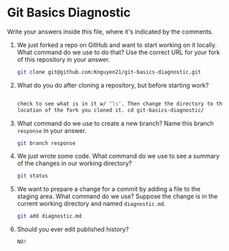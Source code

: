 # Git Basics Diagnostic

Write your answers inside this file, where it's indicated by the comments.

1.  We just forked a repo on GitHub and want to start working on it locally.
    What command do we use to do that? Use the correct URL for your fork of this
    repository in your answer.

    ```sh
    git clone git@github.com:Knguyen21/git-basics-diagnostic.git
    ```

2.  What do you do after cloning a repository, but before starting work?

    ```sh

    check to see what is in it w/ "ls". Then change the directory to the
    location of the fork you cloned it. cd git-basics-diagnostic/
    ```

3.  What command do we use to create a new branch? Name this branch `response`
    in your answer.

    ```sh
    git branch response
    ```

4.  We just wrote some code. What command do we use to see a summary of the
    changes in our working directory?

    ```sh
    git status 
    ```

5.  We want to prepare a change for a commit by adding a file to the staging
    area. What command do we use? Suppose the change is in the current working
    directory and named `diagnostic.md`.

    ```sh
    git add diagnostic.md
    ```

6.  Should you ever edit published history?

    ```sh
    NO!
    ```
